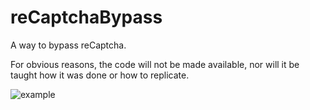 # reCaptchaBypass
A way to bypass reCaptcha.

For obvious reasons, the code will not be made available, nor will it be taught how it was done or how to replicate.



![example](https://user-images.githubusercontent.com/43836184/104194620-4fc55e00-5400-11eb-8194-6e2b45d0012f.gif)
